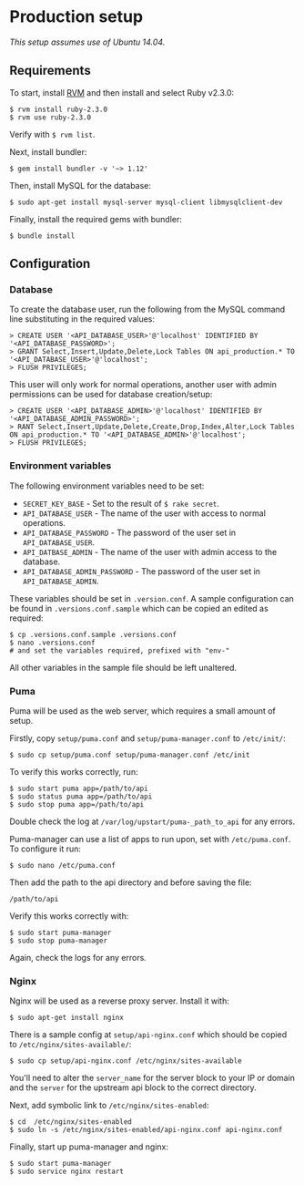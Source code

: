 # Production setup
*This setup assumes use of Ubuntu 14.04.*

## Requirements
To start, install [RVM](https://rvm.io/rvm/install) and then install and select Ruby v2.3.0:
```
$ rvm install ruby-2.3.0
$ rvm use ruby-2.3.0
```
Verify with `$ rvm list`.

Next, install bundler:
```
$ gem install bundler -v '~> 1.12'
```

Then, install MySQL for the database:
```
$ sudo apt-get install mysql-server mysql-client libmysqlclient-dev
```

Finally, install the required gems with bundler:
```
$ bundle install
```

## Configuration
### Database
To create the database user, run the following from the MySQL command line substituting in the required values:
```
> CREATE USER '<API_DATABASE_USER>'@'localhost' IDENTIFIED BY '<API_DATABASE_PASSWORD>';
> GRANT Select,Insert,Update,Delete,Lock Tables ON api_production.* TO '<API_DATABASE_USER>'@'localhost';
> FLUSH PRIVILEGES;
```

This user will only work for normal operations, another user with admin permissions can be used for database creation/setup:
```
> CREATE USER '<API_DATABASE_ADMIN>'@'localhost' IDENTIFIED BY '<API_DATABASE_ADMIN_PASSWORD>';
> RANT Select,Insert,Update,Delete,Create,Drop,Index,Alter,Lock Tables ON api_production.* TO '<API_DATABASE_ADMIN>'@'localhost';
> FLUSH PRIVILEGES;
```

### Environment variables
The following environment variables need to be set:
* `SECRET_KEY_BASE` - Set to the result of `$ rake secret`.
* `API_DATABASE_USER` - The name of the user with access to normal operations.
* `API_DATABASE_PASSWORD` - The password of the user set in `API_DATABASE_USER`.
* `API_DATBASE_ADMIN` - The name of the user with admin access to the database.
* `API_DATABASE_ADMIN_PASSWORD` - The password of the user set in `API_DATABASE_ADMIN`.

These variables should be set in `.version.conf`. A sample configuration can be found in `.versions.conf.sample` which can be copied an edited as required:
```
$ cp .versions.conf.sample .versions.conf
$ nano .versions.conf
# and set the variables required, prefixed with "env-"
```
All other variables in the sample file should be left unaltered.

### Puma
Puma will be used as the web server, which requires a small amount of setup.

Firstly, copy `setup/puma.conf` and `setup/puma-manager.conf` to `/etc/init/`:
```
$ sudo cp setup/puma.conf setup/puma-manager.conf /etc/init
```

To verify this works correctly, run:
```
$ sudo start puma app=/path/to/api
$ sudo status puma app=/path/to/api
$ sudo stop puma app=/path/to/api
```
Double check the log at `/var/log/upstart/puma-_path_to_api` for any errors.

Puma-manager can use a list of apps to run upon, set with `/etc/puma.conf`. To configure it run:
```
$ sudo nano /etc/puma.conf
```
Then add the path to the api directory and before saving the file:
```
/path/to/api
```

Verify this works correctly with:
```
$ sudo start puma-manager
$ sudo stop puma-manager
```
Again, check the logs for any errors.

### Nginx
Nginx will be used as a reverse proxy server. Install it with:
```
$ sudo apt-get install nginx
```

There is a sample config at `setup/api-nginx.conf` which should be copied to `/etc/nginx/sites-available/`:
```
$ sudo cp setup/api-nginx.conf /etc/nginx/sites-available
```

You'll need to alter the `server_name` for the server block to your IP or domain and the `server` for the upstream api block to the correct directory.

Next, add symbolic link to `/etc/nginx/sites-enabled`:
```
$ cd  /etc/nginx/sites-enabled
$ sudo ln -s /etc/nginx/sites-enabled/api-nginx.conf api-nginx.conf
```

Finally, start up puma-manager and nginx:
```
$ sudo start puma-manager
$ sudo service nginx restart
```
